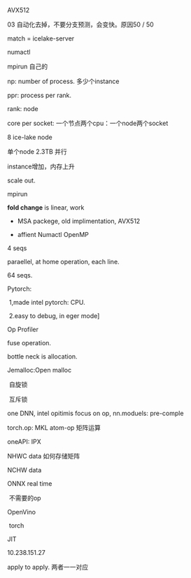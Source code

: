 AVX512

03 自动化去掉，不要分支预测，会变快。原因50 / 50

match = icelake-server



numactl

mpirun 自己的

np: number of process. 多少个instance

ppr: process per rank.

rank: node

core per socket: 一个节点两个cpu：一个node两个socket

8 ice-lake node



单个node 2.3TB 并行

instance增加，内存上升

scale out. 

mpirun 

**fold change** is linear, work

- MSA packege, old implimentation, AVX512

 - affient
  Numactl OpenMP

4 seqs

paraellel,  at home operation, each line.

64 seqs.



Pytorch:

​	1,made intel pytorch: CPU. 

​	2.easy to debug, in eger mode]

Op Profiler

fuse operation.

bottle neck is allocation.

Jemalloc:Open   malloc

​     自旋锁

​	 互斥锁



one DNN, intel opitimis focus on op, nn.moduels: pre-comple

torch.op: MKL  atom-op 矩阵运算

oneAPI: IPX

NHWC data 如何存储矩阵

NCHW data



ONNX real time

​	不需要的op

OpenVino

​	torch

JIT



10.238.151.27

apply to apply. 两者一一对应

